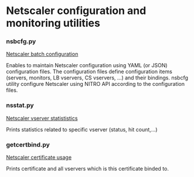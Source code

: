 # Netscaler configuration and monitoring utilities

### nsbcfg.py
[Netscaler batch configuration](nsbcfg.md)

Enables to maintain Netscaler configuration using YAML (or JSON) configuration files. The configuration files define configuration items (servers, monitors, LB vservers, CS vservers, ...) and their bindings. nsbcfg utility configure Netscaler using NITRO API according to the configuration files.


### nsstat.py
[Netscaler vserver statististics](nsstat.md)

Prints statistics related to specific vserver (status, hit count,...)


### getcertbind.py
[Netscaler certificate usage](getcertbind.md)

Prints certificate and all vservers which is this certificate binded to.




